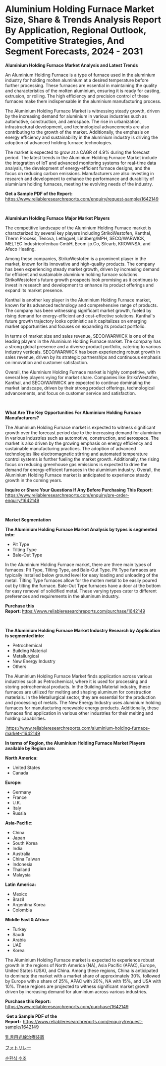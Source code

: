 <p><h1>Aluminium Holding Furnace Market Size, Share & Trends Analysis Report By Application, Regional Outlook, Competitive Strategies, And Segment Forecasts, 2024 - 2031</h1></p><p><strong>Aluminium Holding Furnace Market Analysis and Latest Trends</strong></p>
<p><p>An Aluminium Holding Furnace is a type of furnace used in the aluminium industry for holding molten aluminium at a desired temperature before further processing. These furnaces are essential in maintaining the quality and characteristics of the molten aluminium, ensuring it is ready for casting, extrusion, or rolling. The high efficiency and precision control of these furnaces make them indispensable in the aluminium manufacturing process.</p><p>The Aluminium Holding Furnace Market is witnessing steady growth, driven by the increasing demand for aluminium in various industries such as automotive, construction, and aerospace. The rise in urbanization, infrastructural development, and technological advancements are also contributing to the growth of the market. Additionally, the emphasis on energy efficiency and sustainability in the aluminium industry is driving the adoption of advanced holding furnace technologies.</p><p>The market is expected to grow at a CAGR of 4.9% during the forecast period. The latest trends in the Aluminium Holding Furnace Market include the integration of IoT and advanced monitoring systems for real-time data analysis, the development of energy-efficient furnace designs, and the focus on reducing carbon emissions. Manufacturers are also investing in research and development to enhance the performance and durability of aluminium holding furnaces, meeting the evolving needs of the industry.</p></p>
<p><strong>Get a Sample PDF of the Report:&nbsp;</strong> <a href="https://www.reliableresearchreports.com/enquiry/request-sample/1642149">https://www.reliableresearchreports.com/enquiry/request-sample/1642149</a></p>
<p>&nbsp;</p>
<p><strong>Aluminium Holding Furnace Major Market Players</strong></p>
<p><p>The competitive landscape of the Aluminium Holding Furnace market is characterized by several key players including StrikoWestofen, Kanthal, Therm Process, Tenova, Lethiguel, Lindberg/MPH, SECO/WARWICK, MELTEC Industrieofenbau GmbH, Ecom-jp.Co, Silcarb, KROWNSA, and Afeco Heating.</p><p>Among these companies, StrikoWestofen is a prominent player in the market, known for its innovative and high-quality products. The company has been experiencing steady market growth, driven by increasing demand for efficient and sustainable aluminium holding furnace solutions. StrikoWestofen's future growth prospects look promising as it continues to invest in research and development to enhance its product offerings and expand its market presence.</p><p>Kanthal is another key player in the Aluminium Holding Furnace market, known for its advanced technology and comprehensive range of products. The company has been witnessing significant market growth, fueled by rising demand for energy-efficient and cost-effective solutions. Kanthal's future growth trajectory looks optimistic as it capitalizes on emerging market opportunities and focuses on expanding its product portfolio.</p><p>In terms of market size and sales revenue, SECO/WARWICK is one of the leading players in the Aluminium Holding Furnace market. The company has a strong global presence and a diverse product portfolio, catering to various industry verticals. SECO/WARWICK has been experiencing robust growth in sales revenue, driven by its strategic partnerships and continuous emphasis on innovation and customer satisfaction.</p><p>Overall, the Aluminium Holding Furnace market is highly competitive, with several key players vying for market share. Companies like StrikoWestofen, Kanthal, and SECO/WARWICK are expected to continue dominating the market landscape, driven by their strong product offerings, technological advancements, and focus on customer service and satisfaction.</p></p>
<p>&nbsp;</p>
<p><strong>What Are The Key Opportunities For Aluminium Holding Furnace Manufacturers?</strong></p>
<p><p>The Aluminium Holding Furnace market is expected to witness significant growth over the forecast period due to the increasing demand for aluminium in various industries such as automotive, construction, and aerospace. The market is also driven by the growing emphasis on energy efficiency and sustainable manufacturing practices. The adoption of advanced technologies like electromagnetic stirring and automated temperature control systems is further fueling the market growth. Additionally, the rising focus on reducing greenhouse gas emissions is expected to drive the demand for energy-efficient furnaces in the aluminium industry. Overall, the Aluminium Holding Furnace market is anticipated to experience steady growth in the coming years.</p></p>
<p><strong>Inquire or Share Your Questions If Any Before Purchasing This Report:</strong> <a href="https://www.reliableresearchreports.com/enquiry/pre-order-enquiry/1642149">https://www.reliableresearchreports.com/enquiry/pre-order-enquiry/1642149</a></p>
<p>&nbsp;</p>
<p><strong>Market Segmentation</strong></p>
<p><strong>The Aluminium Holding Furnace Market Analysis by types is segmented into:</strong></p>
<p><ul><li>Pit Type</li><li>Tilting Type</li><li>Bale-Out Type</li></ul></p>
<p><p>In the Aluminium Holding Furnace market, there are three main types of furnaces: Pit Type, Tilting Type, and Bale-Out Type. Pit Type furnaces are typically installed below ground level for easy loading and unloading of the metal. Tilting Type furnaces allow for the molten metal to be easily poured out by tilting the furnace. Bale-Out Type furnaces have a door at the bottom for easy removal of solidified metal. These varying types cater to different preferences and requirements in the aluminum industry.</p></p>
<p><strong>Purchase this Report:&nbsp;</strong><a href="https://www.reliableresearchreports.com/purchase/1642149">https://www.reliableresearchreports.com/purchase/1642149</a></p>
<p>&nbsp;</p>
<p><strong>The Aluminium Holding Furnace Market Industry Research by Application is segmented into:</strong></p>
<p><ul><li>Petrochemical</li><li>Building Material</li><li>Metallurgical</li><li>New Energy Industry</li><li>Others</li></ul></p>
<p><p>The Aluminium Holding Furnace Market finds application across various industries such as Petrochemical, where it is used for processing and storing petrochemical products. In the Building Material industry, these furnaces are utilized for melting and shaping aluminum for construction materials. In the Metallurgical sector, they are essential for the production and processing of metals. The New Energy Industry uses aluminium holding furnaces for manufacturing renewable energy products. Additionally, these furnaces find application in various other industries for their melting and holding capabilities.</p></p>
<p><a href="https://www.reliableresearchreports.com/aluminium-holding-furnace-market-r1642149">&nbsp;https://www.reliableresearchreports.com/aluminium-holding-furnace-market-r1642149</a></p>
<p><strong>In terms of Region, the Aluminium Holding Furnace Market Players available by Region are:</strong></p>
<p>
    <p> <strong> North America: </strong>
        <ul>
            <li>United States</li>
            <li>Canada</li>
        </ul>
        </p> 
    <p> <strong> Europe: </strong>
        <ul>
            <li>Germany</li>
            <li>France</li>
            <li>U.K.</li>
            <li>Italy</li>
            <li>Russia</li>
        </ul>
        </p> 
    <p> <strong> Asia-Pacific: </strong>
        <ul>
            <li>China</li>
            <li>Japan</li>
            <li>South Korea</li>
            <li>India</li>
            <li>Australia</li>
            <li>China Taiwan</li>
            <li>Indonesia</li>
            <li>Thailand</li>
            <li>Malaysia</li>
        </ul>
        </p> 
    <p> <strong> Latin America: </strong>
        <ul>
            <li>Mexico</li>
            <li>Brazil</li>
            <li>Argentina Korea</li>
            <li>Colombia</li>
        </ul>
        </p> 
    <p> <strong> Middle East & Africa: </strong>
        <ul>
            <li>Turkey</li>
            <li>Saudi</li>
            <li>Arabia</li>
            <li>UAE</li>
            <li>Korea</li>
        </ul>
    </p>
    </p>
<p><p>The Aluminium Holding Furnace market is expected to experience robust growth in the regions of North America (NA), Asia Pacific (APAC), Europe, United States (USA), and China. Among these regions, China is anticipated to dominate the market with a market share of approximately 30%, followed by Europe with a share of 25%, APAC with 20%, NA with 15%, and USA with 10%. These regions are projected to witness significant market growth driven by increasing demand for aluminium across various industries.</p></p>
<p><strong>Purchase this Report: </strong><a href="https://www.reliableresearchreports.com/purchase/1642149">https://www.reliableresearchreports.com/purchase/1642149</a></p>
<p>&nbsp;<strong>Get a Sample PDF of the Report:&nbsp;&nbsp;</strong><a href="https://www.reliableresearchreports.com/enquiry/request-sample/1642149">https://www.reliableresearchreports.com/enquiry/request-sample/1642149</a></p>
<p><strong></strong></p>
<p><p><a href="https://medium.com/@bertramveum2023/%E4%B9%B3%E5%85%90%E7%94%A8%E3%83%95%E3%82%A9%E3%83%88%E3%82%BB%E3%83%A9%E3%83%94%E3%83%BC%E8%A3%85%E7%BD%AE%E5%B8%82%E5%A0%B4%E3%81%AE%E5%88%86%E6%9E%90-%E3%82%B0%E3%83%AD%E3%83%BC%E3%83%90%E3%83%AB%E6%A5%AD%E7%95%8C%E3%81%AE%E8%A6%8B%E9%80%9A%E3%81%97%E3%81%A8%E4%BA%88%E6%B8%AC-2024%E5%B9%B4%E3%81%8B%E3%82%892031%E5%B9%B4%E3%81%BE%E3%81%A7-1afe838d9055">乳児用光線治療装置</a></p><p><a href="https://medium.com/@lawrencewatkins654/%E3%83%95%E3%82%A9%E3%83%88%E3%83%AA%E3%83%AC%E3%83%BC%E5%B8%82%E5%A0%B4%E5%B1%95%E6%9C%9B-%E6%A5%AD%E7%95%8C%E6%A6%82%E8%A6%81%E3%81%A8%E4%BA%88%E6%B8%AC-2024%E5%B9%B4%E3%81%8B%E3%82%892031%E5%B9%B4-e6eecd7bf674">フォトリレー</a></p><p><a href="https://medium.com/@allisonkreiger/2024-2031%EB%85%84-%EA%B8%B0%EA%B0%84%EC%97%90-%EC%98%88%EC%B8%A1%EB%90%9C-%EC%88%9C%ED%99%98%EC%88%98-%EC%98%A8%EC%88%98-%EC%9A%95%EC%A1%B0-%EC%8B%9C%EC%9E%A5-%EB%8F%99%ED%96%A5-%EB%B0%8F-%EC%8B%9C%EC%9E%A5-%EB%B6%84%EC%84%9D-f536224544e3">순환식 수조</a></p></p>